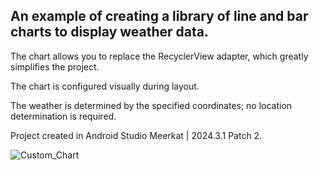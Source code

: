 ## An example of creating a library of line and bar charts to display weather data.

The chart allows you to replace the RecyclerView adapter, which greatly simplifies the project.

The chart is configured visually during layout.

The weather is determined by the specified coordinates; no location determination is required.

Project created in Android Studio Meerkat | 2024.3.1 Patch 2.

![Custom_Chart](https://github.com/user-attachments/assets/743f7b5a-e1d3-45e9-97d4-27f2e7ca1561)

